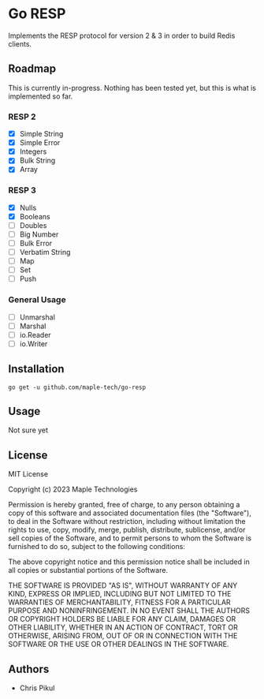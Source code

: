 # Go RESP

Implements the RESP protocol for version 2 &amp; 3 in order to build Redis clients.

## Roadmap

This is currently in-progress. Nothing has been tested yet, but this is what is
implemented so far.

### RESP 2

- [X] Simple String
- [X] Simple Error
- [X] Integers
- [X] Bulk String
- [X] Array

### RESP 3

- [X] Nulls
- [X] Booleans
- [ ] Doubles
- [ ] Big Number
- [ ] Bulk Error
- [ ] Verbatim String
- [ ] Map
- [ ] Set
- [ ] Push

### General Usage

- [ ] Unmarshal
- [ ] Marshal
- [ ] io.Reader
- [ ] io.Writer
 
## Installation

```
go get -u github.com/maple-tech/go-resp
```

## Usage

Not sure yet

## License

MIT License

Copyright (c) 2023 Maple Technologies

Permission is hereby granted, free of charge, to any person obtaining a copy
of this software and associated documentation files (the "Software"), to deal
in the Software without restriction, including without limitation the rights
to use, copy, modify, merge, publish, distribute, sublicense, and/or sell
copies of the Software, and to permit persons to whom the Software is
furnished to do so, subject to the following conditions:

The above copyright notice and this permission notice shall be included in all
copies or substantial portions of the Software.

THE SOFTWARE IS PROVIDED "AS IS", WITHOUT WARRANTY OF ANY KIND, EXPRESS OR
IMPLIED, INCLUDING BUT NOT LIMITED TO THE WARRANTIES OF MERCHANTABILITY,
FITNESS FOR A PARTICULAR PURPOSE AND NONINFRINGEMENT. IN NO EVENT SHALL THE
AUTHORS OR COPYRIGHT HOLDERS BE LIABLE FOR ANY CLAIM, DAMAGES OR OTHER
LIABILITY, WHETHER IN AN ACTION OF CONTRACT, TORT OR OTHERWISE, ARISING FROM,
OUT OF OR IN CONNECTION WITH THE SOFTWARE OR THE USE OR OTHER DEALINGS IN THE
SOFTWARE.

## Authors

- Chris Pikul
